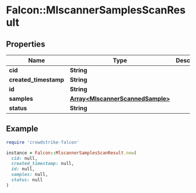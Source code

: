 # Falcon::MlscannerSamplesScanResult

## Properties

| Name | Type | Description | Notes |
| ---- | ---- | ----------- | ----- |
| **cid** | **String** |  |  |
| **created_timestamp** | **String** |  | [optional] |
| **id** | **String** |  |  |
| **samples** | [**Array&lt;MlscannerScannedSample&gt;**](MlscannerScannedSample.md) |  |  |
| **status** | **String** |  |  |

## Example

```ruby
require 'crowdstrike-falcon'

instance = Falcon::MlscannerSamplesScanResult.new(
  cid: null,
  created_timestamp: null,
  id: null,
  samples: null,
  status: null
)
```

